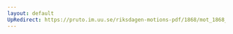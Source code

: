 ```yaml
---
layout: default
UpRedirect: https://pruto.im.uu.se/riksdagen-motions-pdf/1868/mot_1868__ak__142.pdf
---
```

